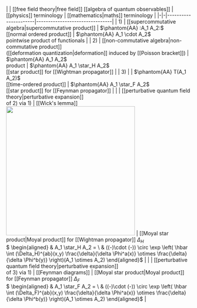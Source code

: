 
| | [[free field theory|free field]] [[algebra of quantum observables]]  | [[physics]] terminology | [[mathematics|maths]] terminology |
|-|-|----------------------|--------------------------------|
| 1) | [[supercommutative algebra|supercommutative product]] |  $\phantom{AA} :A_1 A_2:$ <br/> [[normal ordered product]] | $\phantom{AA} A_1 \cdot A_2$ <br/> pointwise product of functionals |
| 2) | [[non-commutative algebra|non-commutative product]] <br/> ([[deformation quantization|deformation]] induced by [[Poisson bracket]]) |  $\phantom{AA} A_1 A_2$ <br/> product  | $\phantom{AA} A_1 \star_H A_2$ <br/> [[star product]] for [[Wightman propagator]]  |
| 3) |  | $\phantom{AA} T(A_1 A_2)$ <br/> [[time-ordered product]] | $\phantom{AA} A_1 \star_F A_2$ <br/> [[star product]] for [[Feynman propagator]] |
| | [[perturbative quantum field theory|perturbative expansion]] <br/> of 2) via 1) | [[Wick's lemma]] <br/> <img src="https://ncatlab.org/nlab/files/WickTheorem.png" width="350"/> | [[Moyal star product|Moyal product]] for [[Wightman propagator]] $\Delta_H$<br/> $ \begin{aligned} & A_1 \star_H A_2 = \\ & ((-)\cdot (-)) \circ \exp \left( \hbar \int (\Delta_H)^{ab}(x,y) \frac{\delta}{\delta \Phi^a(x)} \otimes \frac{\delta}{\delta \Phi^b(y)} \right)(A_1 \otimes A_2) \end{aligned}$ |
| | [[perturbative quantum field theory|perturbative expansion]] <br/> of 3) via 1) | [[Feynman diagrams]] | [[Moyal star product|Moyal product]] for [[Feynman propagator]] $\Delta_F$ <br/> $ \begin{aligned} & A_1 \star_F A_2 = \\ & ((-)\cdot (-)) \circ \exp \left( \hbar \int (\Delta_F)^{ab}(x,y) \frac{\delta}{\delta \Phi^a(x)} \otimes \frac{\delta}{\delta \Phi^b(y)} \right)(A_1 \otimes A_2) \end{aligned}$ |
